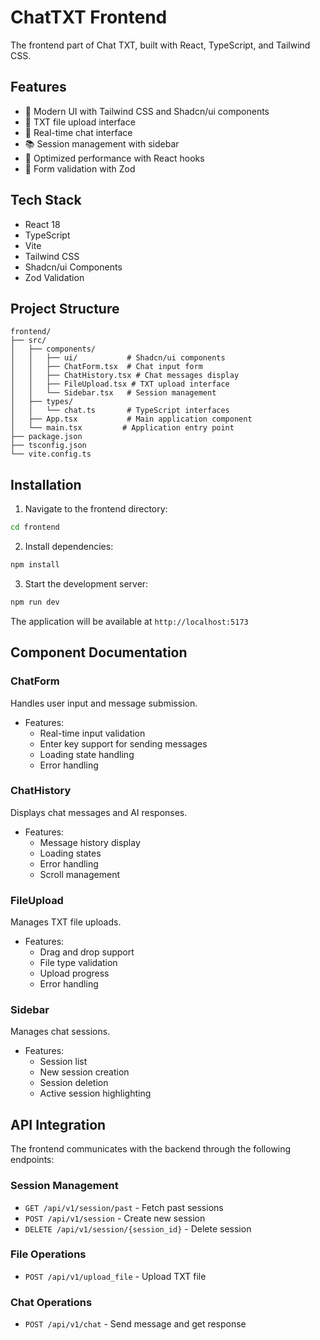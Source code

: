 # ChatTXT Frontend

The frontend part of Chat TXT, built with React, TypeScript, and Tailwind CSS.

## Features

- 🎨 Modern UI with Tailwind CSS and Shadcn/ui components
- 📄 TXT file upload interface
- 💬 Real-time chat interface
- 📚 Session management with sidebar
- 🚀 Optimized performance with React hooks
- 📝 Form validation with Zod

## Tech Stack

- React 18
- TypeScript
- Vite
- Tailwind CSS
- Shadcn/ui Components
- Zod Validation

## Project Structure

```
frontend/
├── src/
│   ├── components/
│   │   ├── ui/           # Shadcn/ui components
│   │   ├── ChatForm.tsx  # Chat input form
│   │   ├── ChatHistory.tsx # Chat messages display
│   │   ├── FileUpload.tsx # TXT upload interface
│   │   └── Sidebar.tsx   # Session management
│   ├── types/
│   │   └── chat.ts       # TypeScript interfaces
│   ├── App.tsx           # Main application component
│   └── main.tsx         # Application entry point
├── package.json
├── tsconfig.json
└── vite.config.ts
```

## Installation

1. Navigate to the frontend directory:
```bash
cd frontend
```

2. Install dependencies:
```bash
npm install
```

3. Start the development server:
```bash
npm run dev
```

The application will be available at `http://localhost:5173`

## Component Documentation

### ChatForm
Handles user input and message submission.
- Features:
  - Real-time input validation
  - Enter key support for sending messages
  - Loading state handling
  - Error handling

### ChatHistory
Displays chat messages and AI responses.
- Features:
  - Message history display
  - Loading states
  - Error handling
  - Scroll management

### FileUpload
Manages TXT file uploads.
- Features:
  - Drag and drop support
  - File type validation
  - Upload progress
  - Error handling

### Sidebar
Manages chat sessions.
- Features:
  - Session list
  - New session creation
  - Session deletion
  - Active session highlighting

## API Integration

The frontend communicates with the backend through the following endpoints:

### Session Management
- `GET /api/v1/session/past` - Fetch past sessions
- `POST /api/v1/session` - Create new session
- `DELETE /api/v1/session/{session_id}` - Delete session

### File Operations
- `POST /api/v1/upload_file` - Upload TXT file

### Chat Operations
- `POST /api/v1/chat` - Send message and get response
